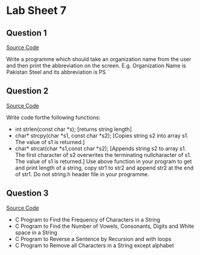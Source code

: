 # Lab Sheet 7

## Question 1

[Source Code](./q1.c)

Write a programme which should take an organization name from the user and then print the abbreviation on the screen. 
E.g. Organization Name is Pakistan Steel and its abbreviation is PS


## Question 2

[Source Code](./q2.c)

Write code forthe following functions:
 * int strlen(const char *s); [returns string length]
 * char* strcpy(char *s1, const char *s2); [Copies string s2 into array s1. The value of s1 is returned.]
 * char* strcat(char *s1,const char *s2); [Appends string s2 to array s1. The first character of s2 overwrites the terminating nullcharacter of s1. The value of s1 is returned.]
Use above function in your program to get and print length of a string, copy str1 to str2 and append str2 at the end of str1. Do not string.h header file in your programme.


## Question 3

[Source Code](./q3.c)

* C Program to Find the Frequency of Characters in a String
* C Program to Find the Number of Vowels, Consonants, Digits and White space in a String
* C Program to Reverse a Sentence by Recursion and with loops
* C Program to Remove all Characters in a String except alphabet